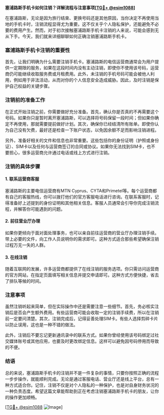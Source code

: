 **塞浦路斯手机卡如何注销？详解流程与注意事项[[TG💪+ @esim1088](https://t.me/s/esim1088)]**

在塞浦路斯，无论是因为旅行结束、更换号码还是其他原因，当你决定不再使用当地的手机卡时，注销流程显得尤为重要。这不仅关乎个人隐私保护，还能避免不必要的费用产生。然而，对于初次接触塞浦路斯手机卡注销的人来说，可能会感到无从下手。今天，我们就来详细聊聊如何正确注销塞浦路斯手机卡。

### 塞浦路斯手机卡注销的重要性

首先，让我们明确为什么需要注销手机卡。塞浦路斯的电信运营商通常会为用户提供一定期限的服务，如果在这段时间内没有主动注销，即使你不使用该号码，运营商仍可能继续收取服务费或月租费用。此外，未注销的手机号码可能会被他人利用，例如用于非法活动，从而对你的个人信息安全造成威胁。因此，及时注销是保护自己权益的关键步骤。

### 注销前的准备工作

在正式开始注销之前，你需要做好充分准备。首先，确认你是否真的不再需要这个号码。如果你只是暂时离开塞浦路斯，可以选择将号码保留一段时间；但如果你确定不再使用，那就需要提前做好计划。其次，确保你已经结清所有账单。即使你认为自己没有欠费，最好还是检查一下账户状态，以免因余额不足而影响注销进程。

另外，准备好相关的文件和信息也非常重要。这些包括你的身份证明（护照或身份证）、SIM卡以及任何与运营商签订的合同或协议。如果你无法找到SIM卡，也不要担心，很多运营商允许通过电话或线上方式进行注销。

### 注销的具体步骤

#### 1. 联系运营商客服

塞浦路斯的主要电信运营商有MTN Cyprus、CYTA和Primetel等。每个运营商都有自己的客服热线，你可以拨打他们的官方客服电话进行咨询。在联系客服时，记得准备好上述提到的身份证明和其他相关信息。客服人员通常会引导你完成注销流程，并解答你可能遇到的问题。

#### 2. 前往营业厅办理

如果你更倾向于面对面处理事务，也可以亲自前往运营商的营业厅办理注销手续。带上必要的文件，向工作人员说明你的需求即可。这种方式适合那些希望确保注销过程万无一失的人群。

#### 3. 在线注销

随着互联网的发展，许多运营商都提供了在线注销的服务选项。你只需访问运营商的官方网站，在指定页面填写相关信息并提交申请即可。这种方式方便快捷，省去了排队等候的时间。

### 注意事项

虽然注销听起来简单，但在实际操作中还是需要注意一些细节。首先，务必核实注销后是否会产生额外费用。有些运营商可能会收取一定的注销手续费，所以在注销前一定要问清楚。其次，注销完成后，记得妥善处理SIM卡。有些人选择剪碎卡片以防止误用，这也是一种不错的做法。

此外，注销后不要忘记更新通讯录中的联系方式。如果你曾经使用该号码绑定过社交媒体账号或其他应用，也要及时更改绑定信息。这样可以避免因号码停用而导致的不便。

### 结语

总的来说，塞浦路斯手机卡的注销并不是一件复杂的事情，只要你按照正确的流程一步步操作，就能顺利完成。无论是通过客服电话、营业厅还是线上平台，总有一种方式适合你。记住，注销不仅是对个人隐私的一种保护，也是对自身财务状况的一种负责态度。希望这篇文章能帮助到正在考虑注销塞浦路斯手机卡的朋友，让你的操作更加顺畅。

[[TG💪+ @esim1088](https://t.me/s/esim1088) ![Image](https://i.postimg.cc/4NQfJmqS/Snipaste-2025-05-13-00-14-12.png)]